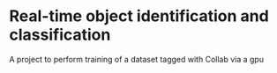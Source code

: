 # Real-time object identification and classification
A project to perform training of a dataset tagged with Collab via a gpu
